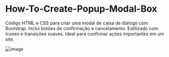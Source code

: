 # How-To-Create-Popup-Modal-Box
Código HTML e CSS para criar uma modal de caixa de diálogo com Bootstrap. Inclui botões de confirmação e cancelamento. Estilizado com ícones e transições suaves. Ideal para confirmar ações importantes em um site.

![image](https://github.com/Johnwesleysousa/How-To-Create-Popup-Modal-Box/assets/148167973/d71a3212-e001-413e-ba8d-692a6452ab90)

